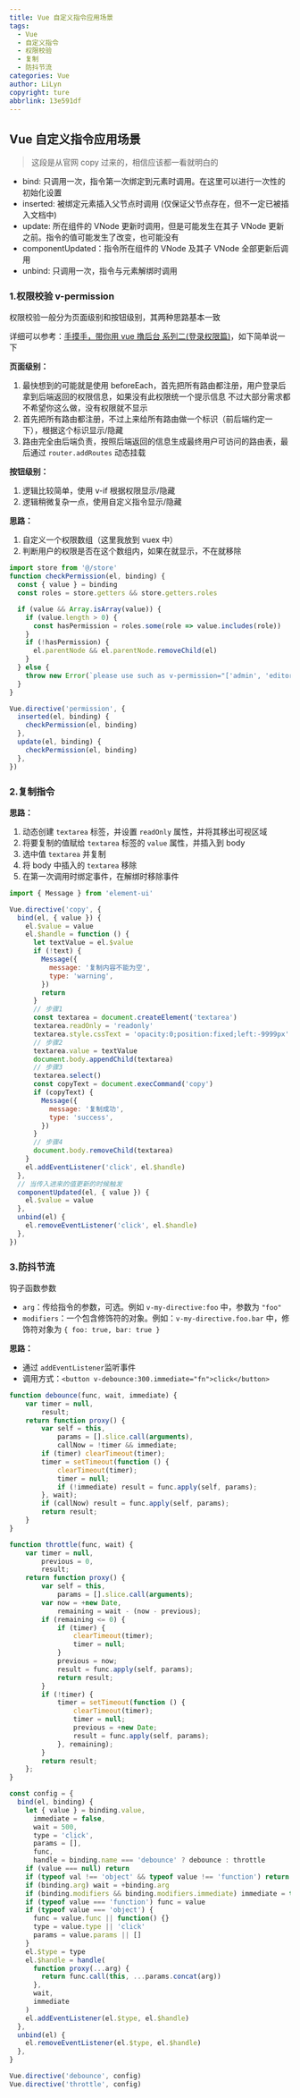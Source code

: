 ```yaml
---
title: Vue 自定义指令应用场景
tags:
  - Vue
  - 自定义指令
  - 权限校验
  - 复制
  - 防抖节流
categories: Vue
author: LiLyn
copyright: ture
abbrlink: 13e591df
---
```


## Vue 自定义指令应用场景

> 这段是从官网 copy 过来的，相信应该都一看就明白的

- bind: 只调用一次，指令第一次绑定到元素时调用。在这里可以进行一次性的初始化设置
- inserted: 被绑定元素插入父节点时调用 (仅保证父节点存在，但不一定已被插入文档中)
- update: 所在组件的 VNode 更新时调用，但是可能发生在其子 VNode 更新之前。指令的值可能发生了改变，也可能没有
- componentUpdated：指令所在组件的 VNode 及其子 VNode 全部更新后调用
- unbind: 只调用一次，指令与元素解绑时调用

<!--more-->

### 1.权限校验 v-permission

权限校验一般分为页面级别和按钮级别，其两种思路基本一致

详细可以参考：[手摸手，带你用 vue 撸后台 系列二(登录权限篇)](https://juejin.cn/post/6844903478880370701)，如下简单说一下

**页面级别：**

1. 最快想到的可能就是使用 beforeEach，首先把所有路由都注册，用户登录后拿到后端返回的权限信息，如果没有此权限统一个提示信息
   不过大部分需求都不希望你这么做，没有权限就不显示
2. 首先把所有路由都注册，不过上来给所有路由做一个标识（前后端约定一下），根据这个标识显示/隐藏
3. 路由完全由后端负责，按照后端返回的信息生成最终用户可访问的路由表，最后通过 `router.addRoutes` 动态挂载

**按钮级别：**

1. 逻辑比较简单，使用 v-if 根据权限显示/隐藏
2. 逻辑稍微复杂一点，使用自定义指令显示/隐藏

**思路：**

1. 自定义一个权限数组（这里我放到 vuex 中）
2. 判断用户的权限是否在这个数组内，如果在就显示，不在就移除

```js
import store from '@/store'
function checkPermission(el, binding) {
  const { value } = binding
  const roles = store.getters && store.getters.roles

  if (value && Array.isArray(value)) {
    if (value.length > 0) {
      const hasPermission = roles.some(role => value.includes(role))
    }
    if (!hasPermission) {
      el.parentNode && el.parentNode.removeChild(el)
    }
  } else {
    throw new Error(`please use such as v-permission="['admin', 'editor']"`)
  }
}

Vue.directive('permission', {
  inserted(el, binding) {
    checkPermission(el, binding)
  },
  update(el, binding) {
    checkPermission(el, binding)
  },
})
```

### 2.复制指令

**思路：**

1. 动态创建 `textarea` 标签，并设置 `readOnly` 属性，并将其移出可视区域
2. 将要复制的值赋给 `textarea` 标签的 `value` 属性，并插入到 body
3. 选中值 `textarea` 并复制
4. 将 body 中插入的 `textarea` 移除
5. 在第一次调用时绑定事件，在解绑时移除事件

```js
import { Message } from 'element-ui'

Vue.directive('copy', {
  bind(el, { value }) {
    el.$value = value
    el.$handle = function () {
      let textValue = el.$value
      if (!text) {
        Message({
          message: '复制内容不能为空',
          type: 'warning',
        })
        return
      }
      // 步骤1
      const textarea = document.createElement('textarea')
      textarea.readOnly = 'readonly'
      textarea.style.cssText = 'opacity:0;position:fixed;left:-9999px'
      // 步骤2
      textarea.value = textValue
      document.body.appendChild(textarea)
      // 步骤3
      textarea.select()
      const copyText = document.execCommand('copy')
      if (copyText) {
        Message({
          message: '复制成功',
          type: 'success',
        })
      }
      // 步骤4
      document.body.removeChild(textarea)
    }
    el.addEventListener('click', el.$handle)
  },
  // 当传入进来的值更新的时候触发
  componentUpdated(el, { value }) {
    el.$value = value
  },
  unbind(el) {
    el.removeEventListener('click', el.$handle)
  },
})
```

### 3.防抖节流

钩子函数参数

- `arg`：传给指令的参数，可选。例如 `v-my-directive:foo` 中，参数为 `"foo"`
- `modifiers`：一个包含修饰符的对象。例如：`v-my-directive.foo.bar` 中，修饰符对象为 `{ foo: true, bar: true }`

**思路：**

- 通过 `addEventListener`监听事件
- 调用方式：`<button v-debounce:300.immediate="fn">click</button>`

```js
function debounce(func, wait, immediate) {
    var timer = null,
        result;
    return function proxy() {
        var self = this,
            params = [].slice.call(arguments),
            callNow = !timer && immediate;
        if (timer) clearTimeout(timer);
        timer = setTimeout(function () {
            clearTimeout(timer);
            timer = null;
            if (!immediate) result = func.apply(self, params);
        }, wait);
        if (callNow) result = func.apply(self, params);
        return result;
    }
}

function throttle(func, wait) {
    var timer = null,
        previous = 0,
        result;
    return function proxy() {
        var self = this,
            params = [].slice.call(arguments);
        var now = +new Date,
            remaining = wait - (now - previous);
        if (remaining <= 0) {
            if (timer) {
                clearTimeout(timer);
                timer = null;
            }
            previous = now;
            result = func.apply(self, params);
            return result;
        }
        if (!timer) {
            timer = setTimeout(function () {
                clearTimeout(timer);
                timer = null;
                previous = +new Date;
                result = func.apply(self, params);
            }, remaining);
        }
        return result;
    };
}

const config = {
  bind(el, binding) {
    let { value } = binding.value,
      immediate = false,
      wait = 500,
      type = 'click',
      params = [],
      func,
      handle = binding.name === 'debounce' ? debounce : throttle
    if (value === null) return
    if (typeof val !== 'object' && typeof value !== 'function') return
    if (binding.arg) wait = +binding.arg
    if (binding.modifiers && binding.modifiers.immediate) immediate = true
    if (typeof value === 'function') func = value
    if (typeof value === 'object') {
      func = value.func || function() {}
      type = value.type || 'click'
      params = value.params || []
    }
    el.$type = type
    el.$handle = handle(
      function proxy(...arg) {
        return func.call(this, ...params.concat(arg))
      },
      wait,
      immediate
    )
    el.addEventListener(el.$type, el.$handle)
  },
  unbind(el) {
    el.removeEventListener(el.$type, el.$handle)
  },
}

Vue.directive('debounce', config)
Vue.directive('throttle', config)
```

